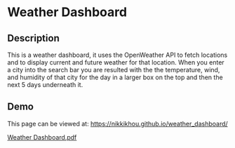 # Weather Dashboard

## Description
This is a weather dashboard, it uses the OpenWeather API to fetch locations and to display current and future weather for that location. When you enter a city into the search bar you are resulted with the the temperature, wind, and humidity of that city for the day in a larger box on the top and then the next 5 days underneath it.

## Demo

This page can be viewed at: https://nikkikhou.github.io/weather_dashboard/

[Weather Dashboard.pdf](https://github.com/nikkikhou/weather_dashboard/files/9792445/Weather.Dashboard.pdf)
